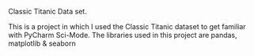 Classic Titanic Data set. 

This is a project in which I used the Classic Titanic dataset to get familiar with PyCharm Sci-Mode. 
The libraries used in this project are pandas, matplotlib & seaborn
